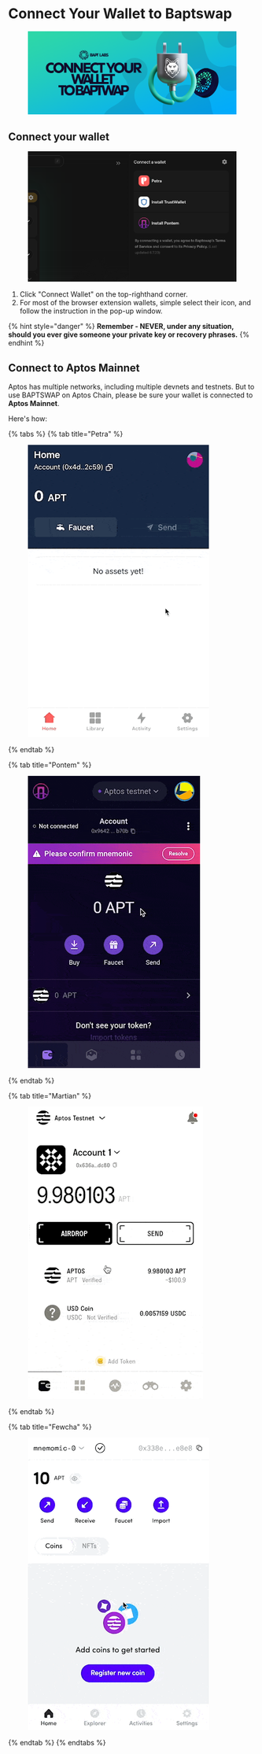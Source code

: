 # Connect Your Wallet to Baptswap

<figure><img src="../.gitbook/assets/image (22).png" alt=""><figcaption></figcaption></figure>

## Connect your wallet

<figure><img src="../.gitbook/assets/Screenshot 2023-12-05 at 13.00.43.png" alt=""><figcaption></figcaption></figure>

1. Click "Connect Wallet" on the top-righthand corner.
2. For most of the browser extension wallets, simple select their icon, and follow the instruction in the pop-up window.

{% hint style="danger" %}
**Remember - NEVER, under any situation, should you ever give someone your private key or recovery phrases.**
{% endhint %}

## **Connect to Aptos Mainnet**

Aptos has multiple networks, including multiple devnets and testnets. But to use BAPTSWAP on Aptos Chain, please be sure your wallet is connected to **Aptos Mainnet**.&#x20;

Here's how:

{% tabs %}
{% tab title="Petra" %}
<figure><img src="../.gitbook/assets/aptos-network-switching-petra.gif" alt=""><figcaption></figcaption></figure>
{% endtab %}

{% tab title="Pontem" %}
<figure><img src="../.gitbook/assets/p.gif" alt=""><figcaption></figcaption></figure>
{% endtab %}

{% tab title="Martian" %}
<figure><img src="../.gitbook/assets/m.gif" alt=""><figcaption></figcaption></figure>
{% endtab %}

{% tab title="Fewcha" %}
<figure><img src="../.gitbook/assets/f.gif" alt=""><figcaption></figcaption></figure>
{% endtab %}
{% endtabs %}
